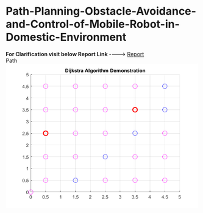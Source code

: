 # Path-Planning-Obstacle-Avoidance-and-Control-of-Mobile-Robot-in-Domestic-Environment
<B> For Clarification visit below Report Link </B>  ----> [Report](https://github.com/karansspk/Path-Planning-Obstacle-Avoidance-and-Control-of-Mobile-Robot-in-Domestic-Environment/blob/main/Mobile%20Robots%20Final%20Report.pdf) 
<br>
Path 
![Dijkstra](https://github.com/karansspk/Path-Planning-Obstacle-Avoidance-and-Control-of-Mobile-Robot-in-Domestic-Environment/blob/main/Dijkstra_Path.png)

